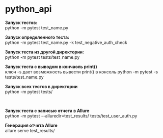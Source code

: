# python_api

<b>Запуск тестов:</b><br>
python -m pytest test_name.py

<b>Запуск определенного теста:</b><br>
python -m pytest test_name.py -k test_negative_auth_check

<b>Запуск теста из другой директории:</b><br>
python -m pytest tests/test_name.py

<b>Запуск теста с выводом в кончаоль print()</b><br>
ключ -s дает возможность вывести print() в консоль
python -m pytest -s tests/test_name.py

<b>Запуск всех тестов в директории</b><br>
python -m pytest tests/

<br>

<b>Запуск теста с записью отчета в Allure</b><br>
python -m pytest --alluredir=test_results/ tests/test_user_auth.py

<b>Генерация отчета Allure</b><br>
allure serve test_results/

